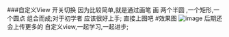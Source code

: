 ###自定义View 开关切换
    因为比较简单,就是通过画笔 画 两个半圆 ,一个矩形,一个圆点 组合而成;对于初学者 应该很好上手;
    直接上图吧
#效果图
![image](https://github.com/LB-ocean/ToggleButton/screenshot/device_switch.gif)
    后期还会上传更多的 自定义view,一起学习,一起进步;
